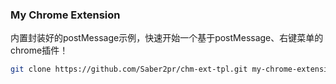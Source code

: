 ### My Chrome Extension

内置封装好的postMessage示例，快速开始一个基于postMessage、右键菜单的chrome插件！

```bash
git clone https://github.com/Saber2pr/chm-ext-tpl.git my-chrome-extension
```